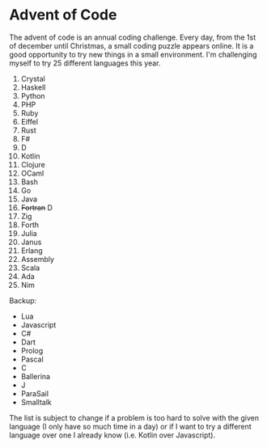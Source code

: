# Advent of Code
The advent of code is an annual coding challenge. Every day, from the 1st of december until Christmas, a small coding puzzle appears online. It is a good opportunity to try new things in a small environment. I'm challenging myself to try 25 different languages this year.

1. Crystal
2. Haskell
3. Python
4. PHP
5. Ruby
6. Eiffel
7. Rust
8. F#
9. D
10. Kotlin
11. Clojure
12. OCaml
13. Bash
14. Go
15. Java
16. ~~Fortran~~ D
17. Zig
18. Forth
19. Julia
20. Janus
21. Erlang
22. Assembly
23. Scala
24. Ada
25. Nim

Backup:
- Lua
- Javascript
- C#
- Dart
- Prolog
- Pascal
- C
- Ballerina
- J
- ParaSail
- Smalltalk

The list is subject to change if a problem is too hard to solve with the given language (I only have so much time in a day) or if I want to try a different language over one I already know (i.e. Kotlin over Javascript).
